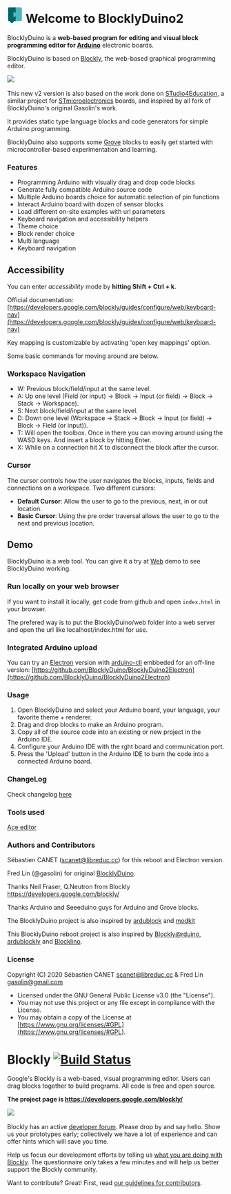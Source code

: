 # ![enter image description here](https://raw.githubusercontent.com/BlocklyDuino/BlocklyDuino2Electron/master/src/app.png) Welcome to BlocklyDuino2

BlocklyDuino is a **web-based program for editing and visual block programming editor for [Arduino](http://www.arduino.cc/)** electronic boards.

BlocklyDuino is based on [Blockly](https://developers.google.com/blockly/), the web-based graphical programming editor.

![](https://raw.githubusercontent.com/BlocklyDuino/BlocklyDuino-v2/master/blocklyduino/media/logo_built_on.png)

This new v2 version is also based on the work done on [STudio4Education](https://github.com/A-S-T-U-C-E/STudio4Education), a similar project for [STmicroelectronics](https://www.st.com/) boards, and inspired by all fork of BlocklyDuino's original Gasolin's work.

It provides static type language blocks and code generators for simple Arduino programming.

BlocklyDuino also supports some [Grove](https://wiki.seeedstudio.com/Grove_System/) blocks to easily get started with microcontroller-based experimentation and learning.

### Features

* Programming Arduino with visually drag and drop code blocks
* Generate fully compatible Arduino source code
* Multiple Arduino boards choice for automatic selection of pin functions
* Interact Arduino board with dozen of sensor blocks
* Load different on-site examples with url parameters
* Keyboard navigation and accessibility helpers
* Theme choice
* Block render choice
* Multi language
* Keyboard navigation

## Accessibility

You can enter _accessibility_ mode by **hitting Shift + Ctrl + k**.

Official documentation: [https://developers.google.com/blockly/guides/configure/web/keyboard-nav](https://developers.google.com/blockly/guides/configure/web/keyboard-nav)

Key mapping is customizable by activating 'open key mappings' option.

Some basic commands for moving around are below.  


### Workspace Navigation

-   W: Previous block/field/input at the same level.
-   A: Up one level (Field (or input) -> Block -> Input (or field) -> Block -> Stack -> Workspace).
-   S: Next block/field/input at the same level.
-   D: Down one level (Workspace -> Stack -> Block -> Input (or field) -> Block -> Field (or input)).
-   T: Will open the toolbox. Once in there you can moving around using the WASD keys. And insert a block by hitting Enter.
-   X: While on a connection hit X to disconnect the block after the cursor.

### Cursor 
The cursor controls how the user navigates the blocks, inputs, fields and connections on a workspace. Two different cursors:  

-   **Default Cursor**: Allow the user to go to the previous, next, in or out location.
-   **Basic Cursor**: Using the pre order traversal allows the user to go to the next and previous location.


## Demo

BlocklyDuino is a web tool. You can give it a try at [Web](https://blocklyduino.github.io/BlocklyDuino-v2/) demo to see BlocklyDuino working.

### Run locally on your web browser

If you want to install it locally, get code from github and open `index.html` in your browser.

The prefered way is to put the BlocklyDuino/web folder into a web server and open the url like localhost/index.html for use.

### Integrated Arduino upload

You can try an [Electron](https://www.electronjs.org/) version with [arduino-cli](https://github.com/arduino/arduino-cli) embbeded for an off-line version: [https://github.com/BlocklyDuino/BlocklyDuino2Electron](https://github.com/BlocklyDuino/BlocklyDuino2Electron)

### Usage

1. Open BlocklyDuino and select your Arduino board, your language, your favorite theme + renderer.
2. Drag and drop blocks to make an Arduino program.
3. Copy all of the source code into an existing or new project in the Arduino IDE.
4. Configure your Arduino IDE with the rght board and communication port.
5. Press the 'Upload' button in the Arduino IDE to burn the code into a connected Arduino board.

### ChangeLog

Check changelog [here](https://github.com/BlocklyDuino/BlocklyDuino-v2/blob/master/CHANGELOG.txt)

### Tools used

[Ace editor](https://ace.c9.io/)


### Authors and Contributors

Sébastien CANET ([scanet@libreduc.cc](scanet@libreduc.cc)) for this reboot and Electron version.

Fred Lin (@gasolin) for original [BlocklyDuino](https://github.com/BlocklyDuino/BlocklyDuino).

Thanks Neil Fraser, Q.Neutron from Blockly https://developers.google.com/blockly/

Thanks Arduino and Seeeduino guys for Arduino and Grove blocks.

The BlocklyDuino project is also inspired by [ardublock](https://github.com/taweili/ardublock) and [modkit](http://www.modk.it/)

This BlocklyDuino reboot project is also inspired by [Blockly@rduino](https://github.com/technologiescollege/Blockly-at-rduino),  [ardublockly](https://github.com/carlosperate/ardublockly) and [Blocklino](https://github.com/fontainejp/blocklino).


### License

Copyright (C) 2020 Sébastien CANET scanet@libreduc.cc & Fred Lin gasolin@gmail.com
-   Licensed under the GNU General Public License v3.0 (the "License").
-   You may not use this project or any file except in compliance with the License.
-   You may obtain a copy of the License at    [https://www.gnu.org/licenses/#GPL](https://www.gnu.org/licenses/#GPL).

# Blockly [![Build Status]( https://travis-ci.org/google/blockly.svg?branch=master)](https://travis-ci.org/google/blockly)


Google's Blockly is a web-based, visual programming editor.  Users can drag blocks together to build programs.  All code is free and open source.

**The project page is https://developers.google.com/blockly/**

![](https://camo.githubusercontent.com/2b4c453a05d72a3201ad8cbfed77cb3d37fbb462/68747470733a2f2f646576656c6f706572732e676f6f676c652e636f6d2f626c6f636b6c792f696d616765732f73616d706c652e706e67)

Blockly has an active [developer forum](https://groups.google.com/forum/#!forum/blockly). Please drop by and say hello. Show us your prototypes early; collectively we have a lot of experience and can offer hints which will save you time.

Help us focus our development efforts by telling us [what you are doing with Blockly](https://developers.google.com/blockly/registration). The questionnaire only takes
a few minutes and will help us better support the Blockly community.

Want to contribute? Great! First, read [our guidelines for contributors](https://developers.google.com/blockly/guides/modify/contributing).
